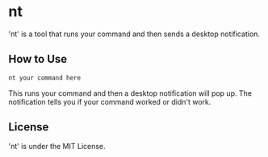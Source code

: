 # nt

'nt' is a tool that runs your command and then sends a desktop notification.

## How to Use

```bash
nt your command here
```

This runs your command and then a desktop notification will pop up. The notification tells you if your command worked or didn't work.

## License

'nt' is under the MIT License.

